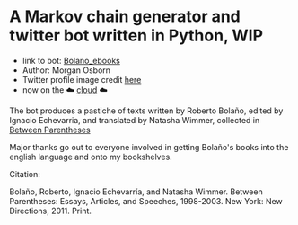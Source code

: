 A Markov chain generator and twitter bot written in Python, WIP
==========================================================
- link to bot: [Bolano_ebooks](https://twitter.com/Bolano_ebooks)
- Author: Morgan Osborn
- Twitter profile image credit [here](https://commons.wikimedia.org/wiki/File:Roberto_bola%C3%B1o.jpg)
- now on the :cloud: [cloud](https://www.heroku.com/home) :cloud:


The bot produces a pastiche of texts written by Roberto Bolaño, edited by Ignacio Echevarria, and translated by Natasha Wimmer, collected in [Between Parentheses](http://www.goodreads.com/book/show/9550623-between-parentheses)

Major thanks go out to everyone involved in getting Bolaño's books into the english language and onto my bookshelves.


Citation:

Bolaño, Roberto, Ignacio Echevarría, and Natasha Wimmer. Between Parentheses: Essays, Articles, and Speeches, 1998-2003. New York: New Directions, 2011. Print.
